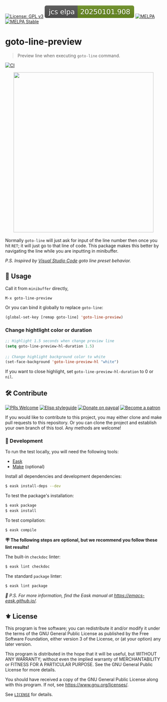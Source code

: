 [![License: GPL v3](https://img.shields.io/badge/License-GPL%20v3-blue.svg)](https://www.gnu.org/licenses/gpl-3.0)
[![JCS-ELPA](https://raw.githubusercontent.com/jcs-emacs/badges/master/elpa/v/goto-line-preview.svg)](https://jcs-emacs.github.io/jcs-elpa/#/goto-line-preview)
[![MELPA](https://melpa.org/packages/goto-line-preview-badge.svg)](https://melpa.org/#/goto-line-preview)
[![MELPA Stable](https://stable.melpa.org/packages/goto-line-preview-badge.svg)](https://stable.melpa.org/#/goto-line-preview)

# goto-line-preview
> Preview line when executing `goto-line` command.

[![CI](https://github.com/emacs-vs/goto-line-preview/actions/workflows/test.yml/badge.svg)](https://github.com/emacs-vs/goto-line-preview/actions/workflows/test.yml)

<p align="center">
  <img src="./etc/goto-line-preview-demo.gif" width="450" height="513"/>
</p>

Normally `goto-line` will just ask for input of the line number then once you hit 
`RET`; it will just go to that line of code. This package makes this better by 
navigating the line while you are inputting in minibuffer.

*P.S. Inspired by [Visual Studio Code](https://code.visualstudio.com/) goto line preset behavior.*

## 🔧 Usage

Call it from `minibuffer` directly, 

```
M-x goto-line-preview
```

Or you can bind it globally to replace `goto-line`:

```el
(global-set-key [remap goto-line] 'goto-line-preview)
```

### Change hightlight color or duration

```el
;; Highlight 1.5 seconds when change preview line
(setq goto-line-preview-hl-duration 1.5)

;; Change highlight background color to white
(set-face-background 'goto-line-preview-hl "white")
```

If you want to close highlight, set `goto-line-preview-hl-duration` to 0 or `nil`.

## 🛠️ Contribute

[![PRs Welcome](https://img.shields.io/badge/PRs-welcome-brightgreen.svg)](http://makeapullrequest.com)
[![Elisp styleguide](https://img.shields.io/badge/elisp-style%20guide-purple)](https://github.com/bbatsov/emacs-lisp-style-guide)
[![Donate on paypal](https://img.shields.io/badge/paypal-donate-1?logo=paypal&color=blue)](https://www.paypal.me/jcs090218)
[![Become a patron](https://img.shields.io/badge/patreon-become%20a%20patron-orange.svg?logo=patreon)](https://www.patreon.com/jcs090218)

If you would like to contribute to this project, you may either 
clone and make pull requests to this repository. Or you can 
clone the project and establish your own branch of this tool. 
Any methods are welcome!

### 🔬 Development

To run the test locally, you will need the following tools:

- [Eask](https://emacs-eask.github.io/)
- [Make](https://www.gnu.org/software/make/) (optional)

Install all dependencies and development dependencies:

```sh
$ eask install-deps --dev
```

To test the package's installation:

```sh
$ eask package
$ eask install
```

To test compilation:

```sh
$ eask compile
```

**🪧 The following steps are optional, but we recommend you follow these lint results!**

The built-in `checkdoc` linter:

```sh
$ eask lint checkdoc
```

The standard `package` linter:

```sh
$ eask lint package
```

*📝 P.S. For more information, find the Eask manual at https://emacs-eask.github.io/.*

## ⚜️ License

This program is free software; you can redistribute it and/or modify
it under the terms of the GNU General Public License as published by
the Free Software Foundation, either version 3 of the License, or
(at your option) any later version.

This program is distributed in the hope that it will be useful,
but WITHOUT ANY WARRANTY; without even the implied warranty of
MERCHANTABILITY or FITNESS FOR A PARTICULAR PURPOSE.  See the
GNU General Public License for more details.

You should have received a copy of the GNU General Public License
along with this program.  If not, see <https://www.gnu.org/licenses/>.

See [`LICENSE`](./LICENSE.txt) for details.

